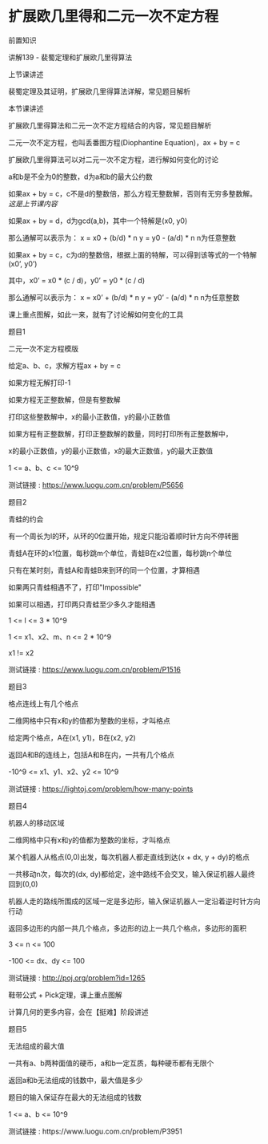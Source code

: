 # 扩展欧几里得和二元一次不定方程

前置知识

讲解139 \- 裴蜀定理和扩展欧几里得算法

上节课讲述

裴蜀定理及其证明，扩展欧几里得算法详解，常见题目解析

本节课讲述

扩展欧几里得算法和二元一次不定方程结合的内容，常见题目解析

二元一次不定方程，也叫丢番图方程\(Diophantine Equation\)，ax \+ by = c

扩展欧几里得算法可以对二元一次不定方程，进行解如何变化的讨论

a和b是不全为0的整数，d为a和b的最大公约数

如果ax \+ by = c，c不是d的整数倍，那么方程无整数解，否则有无穷多整数解。 _这是上节课内容_

如果ax \+ by = d，d为gcd\(a\,b\)，其中一个特解是\(x0\, y0\)

那么通解可以表示为： x = x0 \+ \(b/d\) \* n       y = y0 \- \(a/d\) \* n       n为任意整数

如果ax \+ by = c，c为d的整数倍，根据上面的特解，可以得到该等式的一个特解\(x0’\, y0’\)

其中，x0’ = x0 \* \(c / d\)，y0’ = y0 \* \(c / d\)

那么通解可以表示为： x = x0’ \+ \(b/d\) \* n      y = y0’ \- \(a/d\) \* n      n为任意整数

课上重点图解，如此一来，就有了讨论解如何变化的工具

题目1

二元一次不定方程模版

给定a、b、c，求解方程ax \+ by = c

如果方程无解打印\-1

如果方程无正整数解，但是有整数解

打印这些整数解中，x的最小正数值，y的最小正数值

如果方程有正整数解，打印正整数解的数量，同时打印所有正整数解中，

x的最小正数值，y的最小正数值，x的最大正数值，y的最大正数值

1 <= a、b、c <= 10^9

测试链接 : [https://www\.luogu\.com\.cn/problem/P5656](https://www.luogu.com.cn/problem/P5656)

题目2

青蛙的约会

有一个周长为l的环，从环的0位置开始，规定只能沿着顺时针方向不停转圈

青蛙A在环的x1位置，每秒跳m个单位，青蛙B在x2位置，每秒跳n个单位

只有在某时刻，青蛙A和青蛙B来到环的同一个位置，才算相遇

如果两只青蛙相遇不了，打印"Impossible"

如果可以相遇，打印两只青蛙至少多久才能相遇

1 <= l <= 3 \* 10^9

1 <= x1、x2、m、n <= 2 \* 10^9

x1 \!= x2

测试链接 : [https://www\.luogu\.com\.cn/problem/P1516](https://www.luogu.com.cn/problem/P1516)

题目3

格点连线上有几个格点

二维网格中只有x和y的值都为整数的坐标，才叫格点

给定两个格点，A在\(x1\, y1\)，B在\(x2\, y2\)

返回A和B的连线上，包括A和B在内，一共有几个格点

\-10^9 <= x1、y1、x2、y2 <= 10^9

测试链接 : [https://lightoj\.com/problem/how\-many\-points](https://lightoj.com/problem/how-many-points)

题目4

机器人的移动区域

二维网格中只有x和y的值都为整数的坐标，才叫格点

某个机器人从格点\(0\,0\)出发，每次机器人都走直线到达\(x \+ dx\, y \+ dy\)的格点

一共移动n次，每次的\(dx\, dy\)都给定，途中路线不会交叉，输入保证机器人最终回到\(0\,0\)

机器人走的路线所围成的区域一定是多边形，输入保证机器人一定沿着逆时针方向行动

返回多边形的内部一共几个格点，多边形的边上一共几个格点，多边形的面积

3 <= n <= 100

\-100 <= dx、dy <= 100

测试链接 : [http://poj\.org/problem?id=1265](http://poj.org/problem?id=1265)

鞋带公式 \+ Pick定理，课上重点图解

计算几何的更多内容，会在【挺难】阶段讲述

题目5

无法组成的最大值

一共有a、b两种面值的硬币，a和b一定互质，每种硬币都有无限个

返回a和b无法组成的钱数中，最大值是多少

题目的输入保证存在最大的无法组成的钱数

1 <= a、b <= 10^9

测试链接 : https://www\.luogu\.com\.cn/problem/P3951


